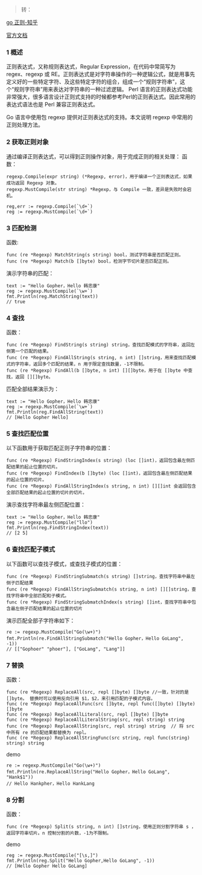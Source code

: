 > 转： 

[go 正则-知乎](https://zhuanlan.zhihu.com/p/50398448)

[官方文档](https://golang.org/pkg/regexp/)



### 1 概述
正则表达式，又称规则表达式，Regular Expression，在代码中常简写为 regex、regexp 或 RE。正则表达式是对字符串操作的一种逻辑公式，就是用事先定义好的一些特定字符、及这些特定字符的组合，组成一个“规则字符串”，这个“规则字符串”用来表达对字符串的一种过滤逻辑。 Perl 语言的正则表达式功能非常强大，很多语言设计正则式支持的时候都参考Perl的正则表达式。因此常用的表达式语法也是 Perl 兼容正则表达式。

Go 语言中使用包 regexp 提供对正则表达式的支持。本文说明 regexp 中常用的正则处理方法。

### 2 获取正则对象
通过编译正则表达式，可以得到正则操作对象，用于完成正则的相关处理： 函数：
```golang
regexp.Compile(expr string) (*Regexp, error)，用于编译一个正则表达式，如果成功返回 Regexp 对象。
regexp.MustCompile(str string) *Regexp，与 Compile 一致，差异是失败时会宕机。

reg,err := regexp.Compile(`\d+`)
reg := regexp.MustCompile(`\d+`)
```

### 3 匹配检测
函数:
```golang
func (re *Regexp) MatchString(s string) bool，测试字符串是否匹配正则。
func (re *Regexp) Match(b []byte) bool，检测字节切片是否匹配正则。
```
演示字符串的匹配：
```golang
text := "Hello Gopher，Hello 韩忠康"
reg := regexp.MustCompile(`\w+`)
fmt.Println(reg.MatchString(text))
// true
```
### 4 查找
函数： 
```golang
func (re *Regexp) FindString(s string) string，查找匹配模式的字符串，返回左侧第一个匹配的结果。 
func (re *Regexp) FindAllString(s string, n int) []string，用来查找匹配模式的字符串，返回多个匹配的结果，n 用于限定查找数量，-1不限制。 
func (re *Regexp) FindAll(b []byte, n int) [][]byte，用于在 []byte 中查找，返回 [][]byte。
```
匹配全部结果演示为：
```golang
text := "Hello Gopher，Hello 韩忠康"
reg := regexp.MustCompile(`\w+`)
fmt.Println(reg.FindAllString(text))
// [Hello Gopher Hello]
```

### 5 查找匹配位置
以下函数用于获取匹配正则子字符串的位置： 
```golang
func (re *Regexp) FindStringIndex(s string) (loc []int)，返回包含最左侧匹配结果的起止位置的切片。 
func (re *Regexp) FindIndex(b []byte) (loc []int)，返回包含最左侧匹配结果的起止位置的切片。 
func (re *Regexp) FindAllStringIndex(s string, n int) [][]int 会返回包含全部匹配结果的起止位置的切片的切片。
```
演示查找字符串最左侧匹配位置：
```golang
text := "Hello Gopher，Hello 韩忠康"
reg := regexp.MustCompile("llo")
fmt.Println(reg.FindStringIndex(text))
// [2 5]
```

### 6 查找匹配子模式
以下函数可以查找子模式，或查找子模式的位置： 
```golang
func (re *Regexp) FindStringSubmatch(s string) []string，查找字符串中最左侧子匹配结果 
func (re *Regexp) FindAllStringSubmatch(s string, n int) [][]string，查找字符串中全部匹配和子模式。 
func (re *Regexp) FindStringSubmatchIndex(s string) []int，查找字符串中包含最左侧子匹配结果的起止位置的切片
```
演示匹配全部子字符串如下：
```golang
re := regexp.MustCompile("Go(\w+)")
fmt.Println(re.FindAllStringSubmatch("Hello Gopher，Hello GoLang", -1))
// [["Gophoer" "phoer"], ["GoLang", "Lang"]]
```

### 7 替换
函数： 
```golang
func (re *Regexp) ReplaceAll(src, repl []byte) []byte //一致，针对的是 []byte。 替换时可以使用反向引用 $1，$2，来引用匹配的子模式内容。
func (re *Regexp) ReplaceAllFunc(src []byte, repl func([]byte) []byte) []byte
func (re *Regexp) ReplaceAllLiteral(src, repl []byte) []byte
func (re *Regexp) ReplaceAllLiteralString(src, repl string) string
func (re *Regexp) ReplaceAllString(src, repl string) string  // 将 src 中所有 re 的匹配结果都替换为 repl。
func (re *Regexp) ReplaceAllStringFunc(src string, repl func(string) string) string
```
demo
```golang
re := regexp.MustCompile("Go(\w+)")
fmt.Println(re.ReplaceAllString("Hello Gopher，Hello GoLang", "Hank$1"))
// Hello Hankpher，Hello HankLang
```

### 8 分割
函数： 
```golang
func (re *Regexp) Split(s string, n int) []string，使用正则分割字符串 s ，返回字符串切片。n 控制分割的片数，-1为不限制。
```
demo
```golang
reg := regexp.MustCompile("[\s,]")
fmt.Println(reg.Split("Hello Gopher,Hello GoLang", -1))
// [Hello Gopher Hello GoLang]
```
